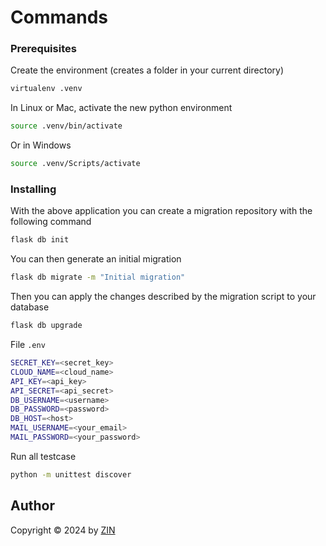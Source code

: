 # Commands

### Prerequisites

Create the environment (creates a folder in your current directory)

```bash
virtualenv .venv
```

In Linux or Mac, activate the new python environment

```bash
source .venv/bin/activate
```

Or in Windows

```bash
source .venv/Scripts/activate
```

### Installing

With the above application you can create a migration repository with the following command

```bash
flask db init
```

You can then generate an initial migration

```bash
flask db migrate -m "Initial migration"
```

Then you can apply the changes described by the migration script to your database

```bash
flask db upgrade
```

File `.env`

```bash
SECRET_KEY=<secret_key>
CLOUD_NAME=<cloud_name>
API_KEY=<api_key>
API_SECRET=<api_secret>
DB_USERNAME=<username>
DB_PASSWORD=<password>
DB_HOST=<host>
MAIL_USERNAME=<your_email>
MAIL_PASSWORD=<your_password>
```

Run all testcase

```bash
python -m unittest discover
```

## Author

Copyright &copy; 2024 by [ZIN](http://www.github.com/losertowinner)
